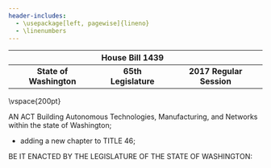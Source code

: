 ```yaml
---
header-includes:
  - \usepackage[left, pagewise]{lineno}
  - \linenumbers
---
```


|                         | **House Bill 1439**    |                          |
|:-----------------------:|:----------------------:|:------------------------:|
| **State of Washington** |   **65th Legislature** | **2017 Regular Session** |   

\vspace{200pt}
   
AN ACT Building Autonomous Technologies, Manufacturing, and Networks within the state of Washington; 
- adding a new chapter to TITLE 46;

BE IT ENACTED BY THE LEGISLATURE OF THE STATE OF WASHINGTON:
